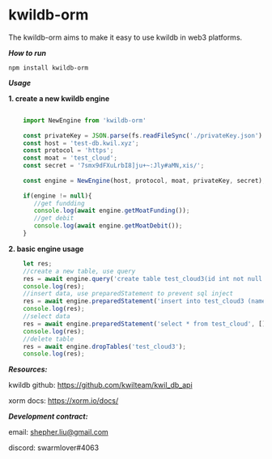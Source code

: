 # kwildb-orm
 The kwildb-orm aims to make it easy to use kwildb in web3 platforms.

***How to run***

    npm install kwildb-orm  

***Usage***

**1. create a new kwildb engine**

```typescript

    import NewEngine from 'kwildb-orm'
    
    const privateKey = JSON.parse(fs.readFileSync('./privateKey.json').toString());
    const host = 'test-db.kwil.xyz';
    const protocol = 'https';
    const moat = 'test_cloud';
    const secret = '7smx9dFXuLrbI8]ju+~:Jly#aMN,xis/';
    
    const engine = NewEngine(host, protocol, moat, privateKey, secret);
    
    if(engine != null){
       //get fundding
       console.log(await engine.getMoatFunding());
       //get debit
       console.log(await engine.getMoatDebit());
    }
``` 
**2. basic engine usage**
```typescript
    let res;
    //create a new table, use query
    res = await engine.query('create table test_cloud3(id int not null primary key, name varchar(256), timestamp int)', [], true);
    console.log(res);
    //insert data, use preparedStatement to prevent sql inject
    res = await engine.preparedStatement('insert into test_cloud3 (name) values ($1),($2)', ["ccc","ddd"], true);
    console.log(res);
    //select data
    res = await engine.preparedStatement('select * from test_cloud', [], false);
    console.log(res);
    //delete table
    res = await engine.dropTables('test_cloud3');
    console.log(res);
```
***Resources:***

   kwildb github: https://github.com/kwilteam/kwil_db_api
   
   xorm docs: https://xorm.io/docs/
   
***Development contract:***
  
   email: shepher.liu@gmail.com
   
   discord: swarmlover#4063
